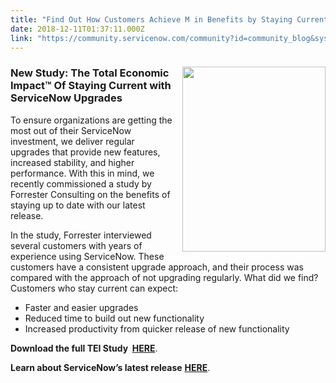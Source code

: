 ```yaml
---
title: "Find Out How Customers Achieve M in Benefits by Staying Current with ServiceNow Upgrades"
date: 2018-12-11T01:37:11.000Z
link: "https://community.servicenow.com/community?id=community_blog&sys_id=72ffea2ddbda63402e8c2183ca961962"
---
```

<h3 class="p1"><img style="max-width: 100%; max-height: 480px; float: right; margin-left: 10px;" src="53716fa9db16274011762183ca96191a.iix" width="229" height="296" />New Study: The Total Economic Impact™ Of Staying Current with ServiceNow Upgrades</h3>
<p>To ensure organizations are getting the most out of their ServiceNow investment, we deliver regular upgrades that provide new features, increased stability, and higher performance. With this in mind, we recently commissioned a study by Forrester Consulting on the benefits of staying up to date with our latest release.</p>
<p>In the study, Forrester interviewed several customers with years of experience using ServiceNow. These customers have a consistent upgrade approach, and their process was compared with the approach of not upgrading regularly. What did we find? Customers who stay current can expect:</p>
<ul><li>Faster and easier upgrades</li><li>Reduced time to build out new functionality</li><li>Increased productivity from quicker release of new functionality</li></ul>
<p class="p1"><strong>Download the full TEI Study  <a href="https://www.servicenow.com/content/dam/servicenow-assets/public/en-us/doc-type/resource-center/analyst-report/servicenow-cu-tei.pdf" rel="nofollow">HERE</a></strong>.</p>
<p class="p1"><strong>Learn about ServiceNow’s latest release</strong> <a href="community?id&#61;community_blog&amp;sys_id&#61;33366265db275784a39a0b55ca9619b5" rel="nofollow"><span class="s2"><strong>HERE</strong></span></a>.</p>